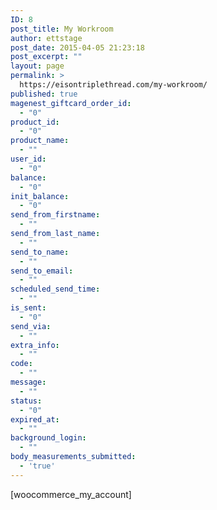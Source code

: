 ```yaml
---
ID: 8
post_title: My Workroom
author: ettstage
post_date: 2015-04-05 21:23:18
post_excerpt: ""
layout: page
permalink: >
  https://eisontriplethread.com/my-workroom/
published: true
magenest_giftcard_order_id:
  - "0"
product_id:
  - "0"
product_name:
  - ""
user_id:
  - "0"
balance:
  - "0"
init_balance:
  - "0"
send_from_firstname:
  - ""
send_from_last_name:
  - ""
send_to_name:
  - ""
send_to_email:
  - ""
scheduled_send_time:
  - ""
is_sent:
  - "0"
send_via:
  - ""
extra_info:
  - ""
code:
  - ""
message:
  - ""
status:
  - "0"
expired_at:
  - ""
background_login:
  - ""
body_measurements_submitted:
  - 'true'
---
```

[woocommerce_my_account]